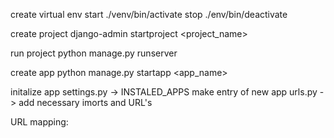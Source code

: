 create virtual env
start ./venv/bin/activate
stop ./env/bin/deactivate

create project
django-admin startproject <project_name>

run project
python manage.py runserver <optional port_number>

create app
python manage.py startapp <app_name>

initalize app
settings.py -> INSTALED_APPS make entry of new app
urls.py -> add necessary imorts and URL's




URL mapping:
